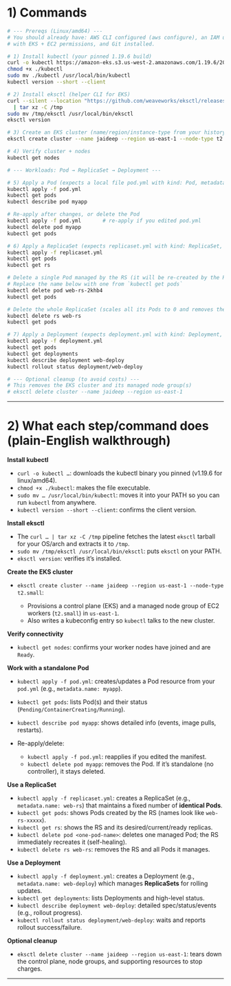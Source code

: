 
# 1) Commands 

```sh
# --- Prereqs (Linux/amd64) ---
# You should already have: AWS CLI configured (aws configure), an IAM user/role
# with EKS + EC2 permissions, and Git installed.

# 1) Install kubectl (your pinned 1.19.6 build)
curl -o kubectl https://amazon-eks.s3.us-west-2.amazonaws.com/1.19.6/2021-01-05/bin/linux/amd64/kubectl
chmod +x ./kubectl
sudo mv ./kubectl /usr/local/bin/kubectl
kubectl version --short --client

# 2) Install eksctl (helper CLI for EKS)
curl --silent --location "https://github.com/weaveworks/eksctl/releases/latest/download/eksctl_$(uname -s)_amd64.tar.gz" \
  | tar xz -C /tmp
sudo mv /tmp/eksctl /usr/local/bin/eksctl
eksctl version

# 3) Create an EKS cluster (name/region/instance-type from your history)
eksctl create cluster --name jaideep --region us-east-1 --node-type t2.small

# 4) Verify cluster + nodes
kubectl get nodes

# --- Workloads: Pod → ReplicaSet → Deployment ---

# 5) Apply a Pod (expects a local file pod.yml with kind: Pod, metadata.name: myapp)
kubectl apply -f pod.yml
kubectl get pods
kubectl describe pod myapp

# Re-apply after changes, or delete the Pod
kubectl apply -f pod.yml       # re-apply if you edited pod.yml
kubectl delete pod myapp
kubectl get pods

# 6) Apply a ReplicaSet (expects replicaset.yml with kind: ReplicaSet, metadata.name: web-rs)
kubectl apply -f replicaset.yml
kubectl get pods
kubectl get rs

# Delete a single Pod managed by the RS (it will be re-created by the RS)
# Replace the name below with one from `kubectl get pods`
kubectl delete pod web-rs-2khb4
kubectl get pods

# Delete the whole ReplicaSet (scales all its Pods to 0 and removes the RS)
kubectl delete rs web-rs
kubectl get pods

# 7) Apply a Deployment (expects deployment.yml with kind: Deployment, metadata.name: web-deploy)
kubectl apply -f deployment.yml
kubectl get pods
kubectl get deployments
kubectl describe deployment web-deploy
kubectl rollout status deployment/web-deploy

# --- Optional cleanup (to avoid costs) ---
# This removes the EKS cluster and its managed node group(s)
# eksctl delete cluster --name jaideep --region us-east-1
```

---

# 2) What each step/command does (plain-English walkthrough)

**Install kubectl**

* `curl -o kubectl …`: downloads the kubectl binary you pinned (v1.19.6 for linux/amd64).
* `chmod +x ./kubectl`: makes the file executable.
* `sudo mv … /usr/local/bin/kubectl`: moves it into your PATH so you can run `kubectl` from anywhere.
* `kubectl version --short --client`: confirms the client version.

**Install eksctl**

* The `curl … | tar xz -C /tmp` pipeline fetches the latest `eksctl` tarball for your OS/arch and extracts it to `/tmp`.
* `sudo mv /tmp/eksctl /usr/local/bin/eksctl`: puts `eksctl` on your PATH.
* `eksctl version`: verifies it’s installed.

**Create the EKS cluster**

* `eksctl create cluster --name jaideep --region us-east-1 --node-type t2.small`:

  * Provisions a control plane (EKS) and a managed node group of EC2 workers (`t2.small`) in `us-east-1`.
  * Also writes a kubeconfig entry so `kubectl` talks to the new cluster.

**Verify connectivity**

* `kubectl get nodes`: confirms your worker nodes have joined and are `Ready`.

**Work with a standalone Pod**

* `kubectl apply -f pod.yml`: creates/updates a Pod resource from your `pod.yml` (e.g., `metadata.name: myapp`).
* `kubectl get pods`: lists Pod(s) and their status (`Pending/ContainerCreating/Running`).
* `kubectl describe pod myapp`: shows detailed info (events, image pulls, restarts).
* Re-apply/delete:

  * `kubectl apply -f pod.yml`: reapplies if you edited the manifest.
  * `kubectl delete pod myapp`: removes the Pod. If it’s standalone (no controller), it stays deleted.

**Use a ReplicaSet**

* `kubectl apply -f replicaset.yml`: creates a ReplicaSet (e.g., `metadata.name: web-rs`) that maintains a fixed number of **identical Pods**.
* `kubectl get pods`: shows Pods created by the RS (names look like `web-rs-xxxxx`).
* `kubectl get rs`: shows the RS and its desired/current/ready replicas.
* `kubectl delete pod <one-pod-name>`: deletes one managed Pod; the RS immediately recreates it (self-healing).
* `kubectl delete rs web-rs`: removes the RS and all Pods it manages.

**Use a Deployment**

* `kubectl apply -f deployment.yml`: creates a Deployment (e.g., `metadata.name: web-deploy`) which manages **ReplicaSets** for rolling updates.
* `kubectl get deployments`: lists Deployments and high-level status.
* `kubectl describe deployment web-deploy`: detailed spec/status/events (e.g., rollout progress).
* `kubectl rollout status deployment/web-deploy`: waits and reports rollout success/failure.

**Optional cleanup**

* `eksctl delete cluster --name jaideep --region us-east-1`: tears down the control plane, node groups, and supporting resources to stop charges.

---




